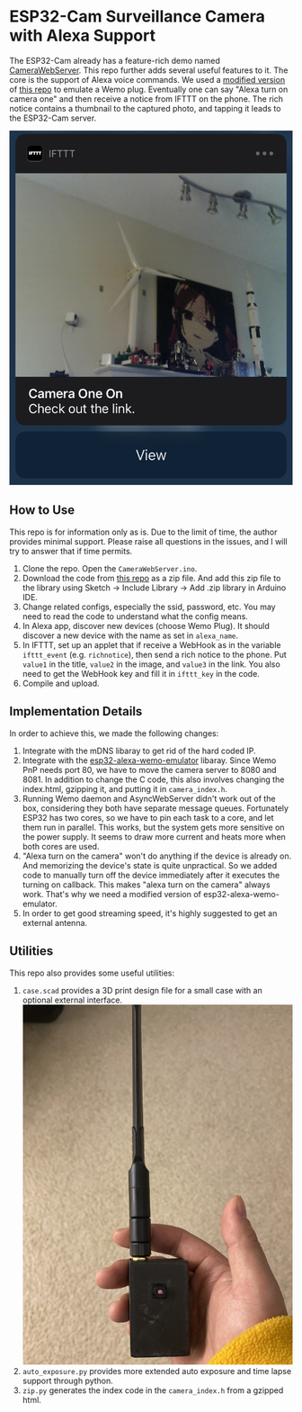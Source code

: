 # ESP32-Cam Surveillance Camera with Alexa Support

The ESP32-Cam already has a feature-rich demo named [CameraWebServer](https://github.com/espressif/arduino-esp32/blob/master/libraries/ESP32/examples/Camera/CameraWebServer/CameraWebServer.ino).
This repo further adds several useful features to it. 
The core is the support of Alexa voice commands.
We used a [modified version](https://github.com/grapeot/esp32-alexa-wemo-emulator) of [this repo](https://github.com/igorantolic/esp32-alexa-wemo-emulator) to emulate a Wemo plug.
Eventually one can say "Alexa turn on camera one" and then receive a notice from IFTTT on the phone.
The rich notice contains a thumbnail to the captured photo, and tapping it leads to the ESP32-Cam server.

![Notification screenshot](doc/notification.jpg)

## How to Use

This repo is for information only as is.
Due to the limit of time, the author provides minimal support.
Please raise all questions in the issues, and I will try to answer that if time permits.

1. Clone the repo. Open the `CameraWebServer.ino`.
2. Download the code from [this repo](https://github.com/grapeot/esp32-alexa-wemo-emulator) as a zip file. And add this zip file to the library using Sketch -> Include Library -> Add .zip library in Arduino IDE.
3. Change related configs, especially the ssid, password, etc. You may need to read the code to understand what the config means.
4. In Alexa app, discover new devices (choose Wemo Plug). It should discover a new device with the name as set in `alexa_name`.
5. In IFTTT, set up an applet that if receive a WebHook as in the variable `ifttt_event` (e.g. `richnotice`), then send a rich notice to the phone. Put `value1` in the title, `value2` in the image, and `value3` in the link. You also need to get the WebHook key and fill it in `ifttt_key` in the code.
6. Compile and upload.

## Implementation Details

In order to achieve this, we made the following changes:

1. Integrate with the mDNS libaray to get rid of the hard coded IP.
2. Integrate with the [esp32-alexa-wemo-emulator](https://github.com/grapeot/esp32-alexa-wemo-emulator) libaray. Since Wemo PnP needs port 80, we have to move the camera server to 8080 and 8081. In addition to change the C code, this also involves changing the index.html, gzipping it, and putting it in `camera_index.h`.
3. Running Wemo daemon and AsyncWebServer didn't work out of the box, considering they both have separate message queues. Fortunately ESP32 has two cores, so we have to pin each task to a core, and let them run in parallel. This works, but the system gets more sensitive on the power supply. It seems to draw more current and heats more when both cores are used.
4. "Alexa turn on the camera" won't do anything if the device is already on. And memorizing the device's state is quite unpractical. So we added code to manually turn off the device immediately after it executes the turning on callback. This makes "alexa turn on the camera" always work. That's why we need a modified version of esp32-alexa-wemo-emulator.
5. In order to get good streaming speed, it's highly suggested to get an external antenna.

## Utilities

This repo also provides some useful utilities:

1. `case.scad` provides a 3D print design file for a small case with an optional external interface.
    ![3D printed case](doc/case.jpg)
2. `auto_exposure.py` provides more extended auto exposure and time lapse support through python.
3. `zip.py` generates the index code in the `camera_index.h` from a gzipped html.